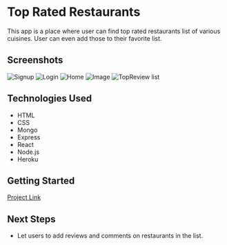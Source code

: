 # Top Rated Restaurants

This app is a place where user can find top rated restaurants list of various cuisines. User can even add those to their favorite list.

## Screenshots
![Signup](https://i.imgur.com/i4PnR5p.png)
![Login](https://i.imgur.com/40x8QV9.png)
![Home](https://i.imgur.com/TcxqNL0.png)
![Image](https://i.imgur.com/8RLJy8B.jpeg)
![TopReview list](https://i.imgur.com/3ibCVmN.png)

## Technologies Used

* HTML
* CSS
* Mongo
* Express
* React
* Node.js
* Heroku

## Getting Started

[Project Link](https://react-restaurant-project.herokuapp.com/)

## Next Steps

* Let users to add reviews and comments on restaurants in the list.

